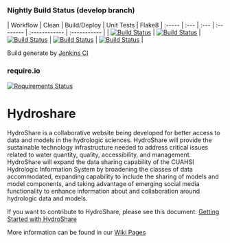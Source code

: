 ### Nightly Build Status (develop branch)

| Workflow | Clean | Build/Deploy | Unit Tests | Flake8
| :----- | :--- | :--- | :-------- | :------------ | :----------- |
| [![Build Status](http://ci.hydroshare.org:8080/job/nightly-build-workflow/badge/icon?style=plastic)](http://ci.hydroshare.org:8080/job/nightly-build-workflow/) | [![Build Status](http://ci.hydroshare.org:8080/job/nightly-build-clean/badge/icon?style=plastic)](http://ci.hydroshare.org:8080/job/nightly-build-clean/) | [![Build Status](http://ci.hydroshare.org:8080/job/nightly-build-deploy/badge/icon?style=plastic)](http://ci.hydroshare.org:8080/job/nightly-build-deploy/) | [![Build Status](http://ci.hydroshare.org:8080/job/nightly-build-test/badge/icon?style=plastic)](http://ci.hydroshare.org:8080/job/nightly-build-test/) | [![Build Status](http://ci.hydroshare.org:8080/job/nightly-build-flake8/badge/icon?style=plastic)](http://ci.hydroshare.org:8080/job/nightly-build-flake8/) |

Build generate by [Jenkins CI](http://ci.hydroshare.org:8080)

### require.io
[![Requirements Status](https://requires.io/github/hydroshare/hs_docker_base/requirements.svg?branch=develop)](https://requires.io/github/hydroshare/hs_docker_base/requirements/?branch=develop)

Hydroshare
============

HydroShare is a collaborative website being developed for better access to data and models in the hydrologic sciences. HydroShare will provide the sustainable technology infrastructure needed to address critical issues related to water quantity, quality, accessibility, and management. HydroShare will expand the data sharing capability of the CUAHSI Hydrologic Information System by broadening the classes of data accommodated, expanding capability to include the sharing of models and model components, and taking advantage of emerging social media functionality to enhance information about and collaboration around hydrologic data and models. 

If you want to contribute to HydroShare, please see this document: [Getting Started with HydroShare](https://github.com/hydroshare/hydroshare/wiki/getting_started)

More information can be found in our [Wiki Pages](https://github.com/hydroshare/hydroshare/wiki)
